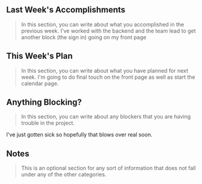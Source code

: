 ## Last Week's Accomplishments

> In this section, you can write about what you accomplished in the previous week.
I've worked with the backend and the team lead to get another block (the sign in) going on my front page

## This Week's Plan

> In this section, you can write about what you have planned for next week.
I'm going to do final touch on the front page as well as start the calendar page.


## Anything Blocking?

> In this section, you can write about any blockers that you are having trouble in the project.

I've just gotten sick so hopefully that blows over real soon.

## Notes

> This is an optional section for any sort of information that does not fall under any of the other categories.

